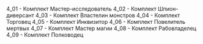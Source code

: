4_01 - Комплект Мастер-исследователь
4_02 - Комплект Шпион-диверсант
4_03 - Комплект Властелин монстров
4_04 - Комплект Торговец
4_05 - Комплект Инквизитор
4_06 - Комплект Повелитель мертвых
4_07 - Комплект Мастер магии
4_08 - Комплект Рабовладелец
4_09 - Комплект Полководец
